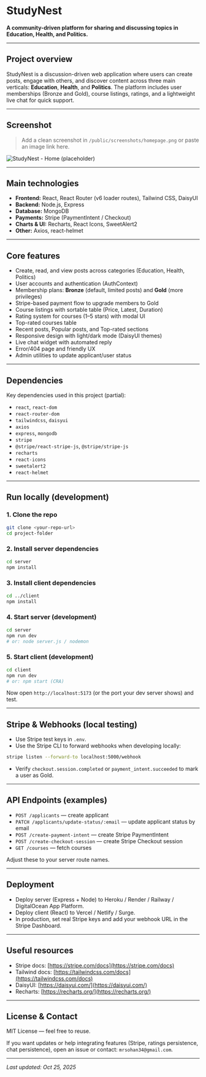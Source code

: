# StudyNest

**A community-driven platform for sharing and discussing topics in Education, Health, and Politics.**

---

## Project overview

StudyNest is a discussion-driven web application where users can create posts, engage with others, and discover content across three main verticals: **Education**, **Health**, and **Politics**. The platform includes user memberships (Bronze and Gold), course listings, ratings, and a lightweight live chat for quick support.

---

## Screenshot

> Add a clean screenshot in `/public/screenshots/homepage.png` or paste an image link here.

![StudyNest - Home (placeholder)](https://i.ibb.co.com/xSSWqxNP/Screenshot-222.png)

---

## Main technologies

* **Frontend:** React, React Router (v6 loader routes), Tailwind CSS, DaisyUI
* **Backend:** Node.js, Express
* **Database:** MongoDB
* **Payments:** Stripe (PaymentIntent / Checkout)
* **Charts & UI:** Recharts, React Icons, SweetAlert2
* **Other:** Axios, react-helmet

---

## Core features

* Create, read, and view posts across categories (Education, Health, Politics)
* User accounts and authentication (AuthContext)
* Membership plans: **Bronze** (default, limited posts) and **Gold** (more privileges)
* Stripe-based payment flow to upgrade members to Gold
* Course listings with sortable table (Price, Latest, Duration)
* Rating system for courses (1–5 stars) with modal UI
* Top-rated courses table
* Recent posts, Popular posts, and Top-rated sections
* Responsive design with light/dark mode (DaisyUI themes)
* Live chat widget with automated reply
* Error/404 page and friendly UX
* Admin utilities to update applicant/user status

---

## Dependencies

Key dependencies used in this project (partial):

* `react`, `react-dom`
* `react-router-dom`
* `tailwindcss`, `daisyui`
* `axios`
* `express`, `mongodb`
* `stripe`
* `@stripe/react-stripe-js`, `@stripe/stripe-js`
* `recharts`
* `react-icons`
* `sweetalert2`
* `react-helmet`

---

## Run locally (development)

### 1. Clone the repo

```bash
git clone <your-repo-url>
cd project-folder
```

### 2. Install server dependencies

```bash
cd server
npm install
```

### 3. Install client dependencies

```bash
cd ../client
npm install
```

### 4. Start server (development)

```bash
cd server
npm run dev
# or: node server.js / nodemon
```

### 5. Start client (development)

```bash
cd client
npm run dev
# or: npm start (CRA)
```

Now open `http://localhost:5173` (or the port your dev server shows) and test.

---

## Stripe & Webhooks (local testing)

* Use Stripe test keys in `.env`.
* Use the Stripe CLI to forward webhooks when developing locally:

```bash
stripe listen --forward-to localhost:5000/webhook
```

* Verify `checkout.session.completed` or `payment_intent.succeeded` to mark a user as Gold.

---

## API Endpoints (examples)

* `POST /applicants` — create applicant
* `PATCH /applicants/update-status/:email` — update applicant status by email
* `POST /create-payment-intent` — create Stripe PaymentIntent
* `POST /create-checkout-session` — create Stripe Checkout session
* `GET /courses` — fetch courses

Adjust these to your server route names.

---

## Deployment

* Deploy server (Express + Node) to Heroku / Render / Railway / DigitalOcean App Platform.
* Deploy client (React) to Vercel / Netlify / Surge.
* In production, set real Stripe keys and add your webhook URL in the Stripe Dashboard.

---

## Useful resources

* Stripe docs: [https://stripe.com/docs](https://stripe.com/docs)
* Tailwind docs: [https://tailwindcss.com/docs](https://tailwindcss.com/docs)
* DaisyUI: [https://daisyui.com/](https://daisyui.com/)
* Recharts: [https://recharts.org/](https://recharts.org/)

---

## License & Contact

MIT License — feel free to reuse.

If you want updates or help integrating features (Stripe, ratings persistence, chat persistence), open an issue or contact: `mrsohan34@gmail.com`.

---

*Last updated: Oct 25, 2025*
